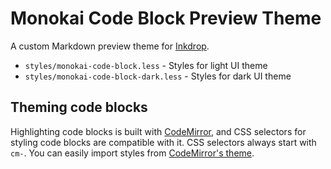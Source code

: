 # Monokai Code Block Preview Theme

A custom Markdown preview theme for [Inkdrop](https://www.inkdrop.info/).

 * `styles/monokai-code-block.less` - Styles for light UI theme
 * `styles/monokai-code-block-dark.less` - Styles for dark UI theme

## Theming code blocks

Highlighting code blocks is built with [CodeMirror](https://codemirror.net/demo/theme.html), and CSS selectors for styling code blocks are compatible with it.
CSS selectors always start with `cm-`.
You can easily import styles from [CodeMirror's theme](https://github.com/codemirror/CodeMirror/tree/master/theme).
